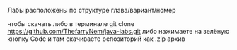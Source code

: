 Лабы расположены по структуре глава/вариант/номер

чтобы скачать либо в терминале git clone https://github.com/ThefarryNem/java-labs.git
либо нажимаете на зелёную кнопку Code и там скачиваете репозиторий как .zip архив
